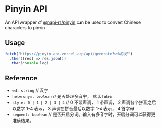 # Pinyin API

An API wrapper of [@napi-rs/pinyin](https://github.com/Brooooooklyn/pinyin) can be used to convert Chinese characters to pinyin

## Usage

```javascript
fetch("https://pinyin-api.vercel.app/api/generate?wd=你好")
  .then((res) => res.json())
  .then(console.log)
```

## Reference

- `wd: string` // 汉字
- `heteronym: boolean` // 是否处理多音字， 默认 false
- `style: 0 | 1 | 2 | 3 | 4` // 0 不带声调， 1 带声调， 2 声调各个拼音之后以数字 1-4 表示， 3 声调在拼音最后以数字 1-4 表示， 4 首字母
- `segment: boolean` // 是否开启分词。输入有多音字时，开启分词可以获得更准确结果。
